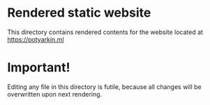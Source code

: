 # Rendered static website

This directory contains rendered contents for the website located at
<https://potyarkin.ml>

# Important!

Editing any file in this directory is futile, because all changes will be
overwritten upon next rendering.
